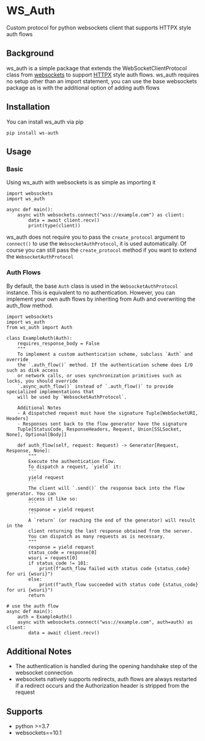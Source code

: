 ﻿# WS_Auth
Custom protocol for python websockets client that supports HTTPX style auth flows
## Background
ws_auth is a simple package that extends the WebSocketClientProtocol class from [websockets](https://github.com/aaugustin/websockets) to support [HTTPX](https://www.python-httpx.org/advanced/#customizing-authentication)  style auth flows. ws_auth requires no setup other than an import statement, you can use the base websockets package as is with the additional option of adding auth flows
## Installation
You can install ws_auth via pip

    pip install ws-auth
## Usage
### Basic
Using ws_auth with websockets is as simple as importing it

    import websockets
    import ws_auth
	
	async def main():
		async with websockets.connect("wss://example.com") as client:
			data = await client.recv()
			print(type(client))
ws_auth does not require you to pass the `create_protocol` argument to `connect()` to use the `WebsocketAuthProtocol`, it is used automatically. Of course you can still pass the `create_protocol` method if you want to extend the `WebsocketAuthProtocol`
### Auth Flows
By default, the base `Auth` class is used in the `WebsocketAuthProtocol` instance. This is equivalent to no authentication. However, you can implement your own auth flows by inheriting from Auth and overwriting the auth_flow method.

    import websockets
    import ws_auth
    from ws_auth import Auth
	
	class ExampleAuth(Auth):
		requires_response_body = False
		"""
		To implement a custom authentication scheme, subclass `Auth` and override
		the `.auth_flow()` method. If the authentication scheme does I/O such as disk access
		or network calls, or uses synchronization primitives such as locks, you should override
		`.async_auth_flow()` instead of `.auth_flow()` to provide specialized implementations that
		will be used by `WebsocketAuthProtocol`.
		
		Additional Notes
		- A dispatched request must have the signature Tuple[WebSocketURI, Headers]
		- Responses sent back to the flow generator have the signature 
		Tuple[StatusCode, ResponseHeaders, Request, Union[SSLSocket, None], Optional[Body]]
		
		def auth_flow(self, request: Request) -> Generator[Request, Response, None]:
			"""
			Execute the authentication flow.
			To dispatch a request, `yield` it:
			```
			yield request
			```
			The client will `.send()` the response back into the flow generator. You can
			access it like so:
			```
			response = yield request
			```
			A `return` (or reaching the end of the generator) will result in the
			client returning the last response obtained from the server.
			You can dispatch as many requests as is necessary.
			"""
			response = yield request
			status_code = response[0]
			wsuri = request[0]
			if status_code != 101:
				print(f"auth_flow failed with status code {status_code} for uri {wsuri}")
			else:
				print(f"auth_flow succeeded with status code {status_code} for uri {wsuri}")
			return
	
	# use the auth flow
	async def main():
		auth = ExampleAuth()
		async with websockets.connect("wss://example.com", auth=auth) as client:
			data = await client.recv()
## Additional Notes

 - The authentication is handled during the opening handshake step of the websocket connection
 - websockets natively supports redirects, auth flows are always restarted if a redirect occurs and the Authorization header is stripped from the request
## Supports
 - python >=3.7
 - websockets==10.1

		

